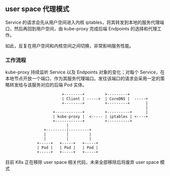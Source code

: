## user space 代理模式
Service 的请求会先从用户空间进入内核 iptables，将其转发到本地的服务代理端口，然后再回到用户空间，由 kube-proxy 完成后端 Endpoints 的选择和代理工作。

如此，反复在用户空间和内核空间之间切换，非常影响服务性能。

### 工作流程
kube-proxy 持续监听 Service 以及 Endpoints 对象的变化；对每个 Service，在本地节点开放一个端口，作为其服务代理端口。发往该端口的请求会采用一定的策略转发给与该服务对应的后端 Pod 实体。

```
                         +--------+         +---------+
                         | Client | ----->  | CoreDNS |  -----+
                         +--------+         +---------+       |
                                                              |
                     +------------+         +----------+      |
                     | kube-proxy |  <----- | iptables | <----+
                     +------------+         +----------+ 
                           |
                 +---------|---------+
                 |         |         |
                 |         |         |
              +-----+   +-----+   +-----+                
              | Pod |   | Pod |   | Pod |                
              +-----+   +-----+   +-----+                

```


目前 K8s 正在移除 user space 相关代码，未来全部移除后将废弃 user space 模式